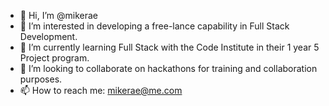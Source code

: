- 👋 Hi, I’m @mikerae
- 👀 I’m interested in developing a free-lance capability in Full Stack Development.
- 🌱 I’m currently learning Full Stack with the Code Institute in their 1 year 5 Project program.
- 💞️ I’m looking to collaborate on hackathons for training and collaboration purposes.
- 📫 How to reach me: mikerae@me.com

<!---
mikerae/mikerae is a ✨ special ✨ repository because its `README.md` (this file) appears on your GitHub profile.
You can click the Preview link to take a look at your changes.
--->
